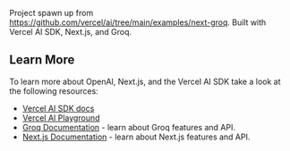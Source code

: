 Project spawn up from https://github.com/vercel/ai/tree/main/examples/next-groq. Built with Vercel AI SDK, Next.js, and Groq.

## Learn More

To learn more about OpenAI, Next.js, and the Vercel AI SDK take a look at the following resources:

- [Vercel AI SDK docs](https://sdk.vercel.ai/docs)
- [Vercel AI Playground](https://play.vercel.ai)
- [Groq Documentation](https://wow.groq.com/) - learn about Groq features and API.
- [Next.js Documentation](https://nextjs.org/docs) - learn about Next.js features and API.
